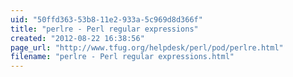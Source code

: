 ```yaml
---
uid: "50ffd363-53b8-11e2-933a-5c969d8d366f"
title: "perlre - Perl regular expressions"
created: "2012-08-22 16:38:56"
page_url: "http://www.tfug.org/helpdesk/perl/pod/perlre.html"
filename: "perlre - Perl regular expressions.html"
---
```

